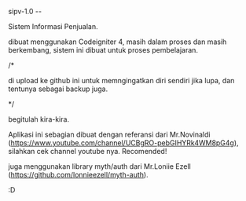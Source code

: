 sipv-1.0 --

Sistem Informasi Penjualan.

dibuat menggunakan Codeigniter 4, 
masih dalam proses dan masih berkembang,
sistem ini dibuat untuk proses pembelajaran.

/* 

di upload ke github ini untuk memngingatkan diri sendiri jika lupa,
dan tentunya sebagai backup juga.

*/

begitulah kira-kira.

Aplikasi ini sebagian dibuat dengan referansi dari Mr.Novinaldi (https://www.youtube.com/channel/UCBgRO-pebGIHYRk4WM8pG4g),
silahkan cek channel youtube nya. Recomended!

juga menggunakan library myth/auth dari Mr.Loniie Ezell (https://github.com/lonnieezell/myth-auth).

:D
